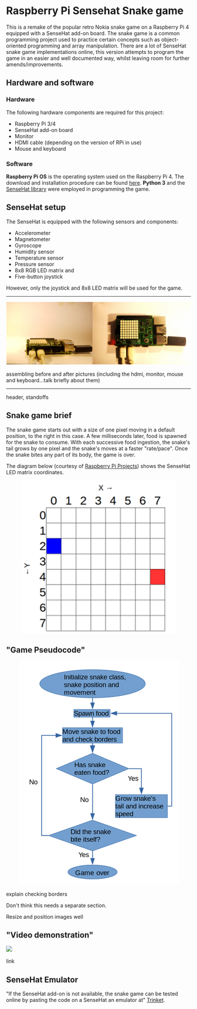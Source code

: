 # Raspberry Pi Sensehat Snake game

This is a remake of the popular retro Nokia snake game on a Raspberry Pi 4 equipped with a SenseHat add-on board. The snake game is a common programming project
used to practice certain concepts such as object-oriented programming and array manipulation. There are a lot of SenseHat snake game
implementations online, this version attempts to program the game in an easier and well documented way, whilst leaving room for further amends/improvements.

## Hardware and software

### Hardware

The following hardware components are required for this project:

- Raspberry Pi 3/4
- SenseHat add-on board
- Monitor
- HDMI cable (depending on the version of RPi in use)
- Mouse and keyboard

### Software

**Raspberry Pi OS** is the operating system used on the Raspberry Pi 4. The download and installation procedure can be found [here](https://www.raspberrypi.org/software/). **Python 3** and the [SenseHat library](https://projects.raspberrypi.org/en/projects/getting-started-with-the-sense-hat/1) were employed in programming the game.

## SenseHat setup

The SenseHat is equipped with the following sensors and components:

- Accelerometer
- Magnetometer
- Gyroscope
- Humidity sensor
- Temperature sensor
- Pressure sensor
- 8x8 RGB LED matrix and
- Five-button joystick

However, only the joystick and 8x8 LED matrix will be used for the game.

---
<p align="center">
  <img src=images/sensehat_assembled.png>
</p>
assembling before and after pictures (including the hdmi, monitor, mouse and keyboard...talk briefly about them)

---
header, standoffs

## Snake game brief

The snake game starts out with a size of one pixel moving in a default position, to the right in this case. A few milliseconds later, food is spawned for the snake to consume. With each successive food ingestion, the snake's tail grows by one pixel and the snake's moves at a faster "rate/pace". Once the snake bites any part of its body, the game is over.

The diagram below (courtesy of [Raspberry Pi Projects](https://projects.raspberrypi.org/en/projects/getting-started-with-the-sense-hat/5)) shows the SenseHat LED matrix coordinates.

<p align="center">
  <img src=images/coordinates.png>
</p>

## "Game Pseudocode"

<p align="center">
    <img src=images/snake_game_flow_chart.png>
</p>

explain checking borders

Don't think this needs a separate section. 

Resize and position images well

## "Video demonstration"

[<img src="https://img.youtube.com/vi/<VIDEO ID>/maxresdefault.jpg" width="50%">](https://www.youtube.com/watch?v=wFzN4JVDBVA)


link

## SenseHat Emulator

"If the SenseHat add-on is not available, the snake game can be tested online by pasting the code on a SenseHat an emulator at" [Trinket](https://trinket.io/sense-hat).
